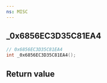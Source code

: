 ```yaml
---
ns: MISC
---
```

## _0x6856EC3D35C81EA4

```c
// 0x6856EC3D35C81EA4
int _0x6856EC3D35C81EA4();
```


## Return value
